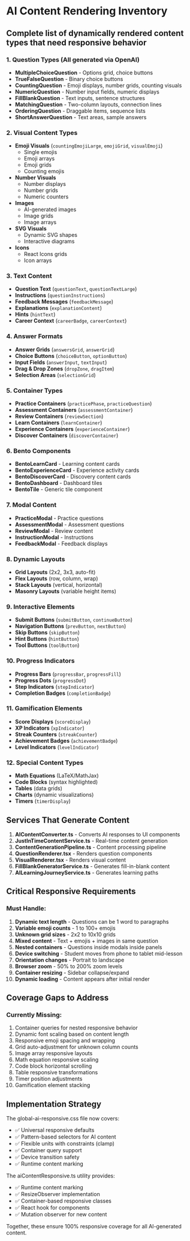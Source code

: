# AI Content Rendering Inventory
## Complete list of dynamically rendered content types that need responsive behavior

### 1. **Question Types** (All generated via OpenAI)
- **MultipleChoiceQuestion** - Options grid, choice buttons
- **TrueFalseQuestion** - Binary choice buttons
- **CountingQuestion** - Emoji displays, number grids, counting visuals
- **NumericQuestion** - Number input fields, numeric displays
- **FillBlankQuestion** - Text inputs, sentence structures
- **MatchingQuestion** - Two-column layouts, connection lines
- **OrderingQuestion** - Draggable items, sequence lists
- **ShortAnswerQuestion** - Text areas, sample answers

### 2. **Visual Content Types**
- **Emoji Visuals** (`countingEmojiLarge`, `emojiGrid`, `visualEmoji`)
  - Single emojis
  - Emoji arrays
  - Emoji grids
  - Counting emojis
- **Number Visuals**
  - Number displays
  - Number grids
  - Numeric counters
- **Images**
  - AI-generated images
  - Image grids
  - Image arrays
- **SVG Visuals**
  - Dynamic SVG shapes
  - Interactive diagrams
- **Icons**
  - React Icons grids
  - Icon arrays

### 3. **Text Content**
- **Question Text** (`questionText`, `questionTextLarge`)
- **Instructions** (`questionInstructions`)
- **Feedback Messages** (`feedbackMessage`)
- **Explanations** (`explanationContent`)
- **Hints** (`hintText`)
- **Career Context** (`careerBadge`, `careerContext`)

### 4. **Answer Formats**
- **Answer Grids** (`answersGrid`, `answerGrid`)
- **Choice Buttons** (`choiceButton`, `optionButton`)
- **Input Fields** (`answerInput`, `textInput`)
- **Drag & Drop Zones** (`dropZone`, `dragItem`)
- **Selection Areas** (`selectionGrid`)

### 5. **Container Types**
- **Practice Containers** (`practicePhase`, `practiceQuestion`)
- **Assessment Containers** (`assessmentContainer`)
- **Review Containers** (`reviewSection`)
- **Learn Containers** (`learnContainer`)
- **Experience Containers** (`experienceContainer`)
- **Discover Containers** (`discoverContainer`)

### 6. **Bento Components**
- **BentoLearnCard** - Learning content cards
- **BentoExperienceCard** - Experience activity cards
- **BentoDiscoverCard** - Discovery content cards
- **BentoDashboard** - Dashboard tiles
- **BentoTile** - Generic tile component

### 7. **Modal Content**
- **PracticeModal** - Practice questions
- **AssessmentModal** - Assessment questions
- **ReviewModal** - Review content
- **InstructionModal** - Instructions
- **FeedbackModal** - Feedback displays

### 8. **Dynamic Layouts**
- **Grid Layouts** (2x2, 3x3, auto-fit)
- **Flex Layouts** (row, column, wrap)
- **Stack Layouts** (vertical, horizontal)
- **Masonry Layouts** (variable height items)

### 9. **Interactive Elements**
- **Submit Buttons** (`submitButton`, `continueButton`)
- **Navigation Buttons** (`prevButton`, `nextButton`)
- **Skip Buttons** (`skipButton`)
- **Hint Buttons** (`hintButton`)
- **Tool Buttons** (`toolButton`)

### 10. **Progress Indicators**
- **Progress Bars** (`progressBar`, `progressFill`)
- **Progress Dots** (`progressDot`)
- **Step Indicators** (`stepIndicator`)
- **Completion Badges** (`completionBadge`)

### 11. **Gamification Elements**
- **Score Displays** (`scoreDisplay`)
- **XP Indicators** (`xpIndicator`)
- **Streak Counters** (`streakCounter`)
- **Achievement Badges** (`achievementBadge`)
- **Level Indicators** (`levelIndicator`)

### 12. **Special Content Types**
- **Math Equations** (LaTeX/MathJax)
- **Code Blocks** (syntax highlighted)
- **Tables** (data grids)
- **Charts** (dynamic visualizations)
- **Timers** (`timerDisplay`)

## Services That Generate Content

1. **AIContentConverter.ts** - Converts AI responses to UI components
2. **JustInTimeContentService.ts** - Real-time content generation
3. **ContentGenerationPipeline.ts** - Content processing pipeline
4. **QuestionRenderer.tsx** - Renders question components
5. **VisualRenderer.tsx** - Renders visual content
6. **FillBlankGeneratorService.ts** - Generates fill-in-blank content
7. **AILearningJourneyService.ts** - Generates learning paths

## Critical Responsive Requirements

### Must Handle:
1. **Dynamic text length** - Questions can be 1 word to paragraphs
2. **Variable emoji counts** - 1 to 100+ emojis
3. **Unknown grid sizes** - 2x2 to 10x10 grids
4. **Mixed content** - Text + emojis + images in same question
5. **Nested containers** - Questions inside modals inside panels
6. **Device switching** - Student moves from phone to tablet mid-lesson
7. **Orientation changes** - Portrait to landscape
8. **Browser zoom** - 50% to 200% zoom levels
9. **Container resizing** - Sidebar collapse/expand
10. **Dynamic loading** - Content appears after initial render

## Coverage Gaps to Address

### Currently Missing:
1. Container queries for nested responsive behavior
2. Dynamic font scaling based on content length
3. Responsive emoji spacing and wrapping
4. Grid auto-adjustment for unknown column counts
5. Image array responsive layouts
6. Math equation responsive scaling
7. Code block horizontal scrolling
8. Table responsive transformations
9. Timer position adjustments
10. Gamification element stacking

## Implementation Strategy

The global-ai-responsive.css file now covers:
- ✅ Universal responsive defaults
- ✅ Pattern-based selectors for AI content
- ✅ Flexible units with constraints (clamp)
- ✅ Container query support
- ✅ Device transition safety
- ✅ Runtime content marking

The aiContentResponsive.ts utility provides:
- ✅ Runtime content marking
- ✅ ResizeObserver implementation
- ✅ Container-based responsive classes
- ✅ React hook for components
- ✅ Mutation observer for new content

Together, these ensure 100% responsive coverage for all AI-generated content.